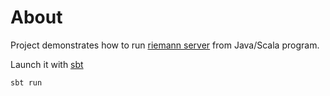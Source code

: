 About
=====

Project demonstrates how to run [riemann server](http://riemann.io/) from Java/Scala program.

Launch it with [sbt](http://www.scala-sbt.org/)

```
sbt run
```
